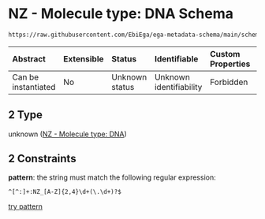 # NZ - Molecule type: DNA Schema

```txt
https://raw.githubusercontent.com/EbiEga/ega-metadata-schema/main/schemas/EGA.common-definitions.json#/definitions/curieRefseqPattern/oneOf/2
```



| Abstract            | Extensible | Status         | Identifiable            | Custom Properties | Additional Properties | Access Restrictions | Defined In                                                                                           |
| :------------------ | :--------- | :------------- | :---------------------- | :---------------- | :-------------------- | :------------------ | :--------------------------------------------------------------------------------------------------- |
| Can be instantiated | No         | Unknown status | Unknown identifiability | Forbidden         | Allowed               | none                | [EGA.common-definitions.json\*](../../../schemas/EGA.common-definitions.json "open original schema") |

## 2 Type

unknown ([NZ - Molecule type: DNA](ega-4-definitions-refseq-accessions-data1098-curie-pattern-oneof-nz---molecule-type-dna.md))

## 2 Constraints

**pattern**: the string must match the following regular expression:&#x20;

```regexp
^[^:]+:NZ_[A-Z]{2,4}\d+(\.\d+)?$
```

[try pattern](https://regexr.com/?expression=%5E%5B%5E%3A%5D%2B%3ANZ_%5BA-Z%5D%7B2%2C4%7D%5Cd%2B\(%5C.%5Cd%2B\)%3F%24 "try regular expression with regexr.com")
